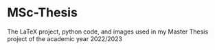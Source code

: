 # MSc-Thesis
The LaTeX project, python code, and images used in my Master Thesis project of the academic year 2022/2023
